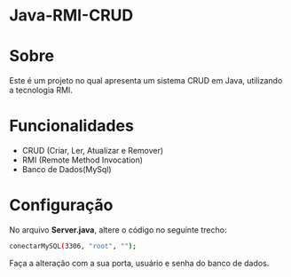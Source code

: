 # Java-RMI-CRUD

# Sobre
Este é um projeto no qual apresenta um sistema CRUD em Java, utilizando a tecnologia RMI.
# Funcionalidades
 - CRUD (Criar, Ler, Atualizar e Remover)
 - RMI (Remote Method Invocation)
 - Banco de Dados(MySql)
# Configuração
No arquivo **Server.java**, altere o código no seguinte trecho:
 ```sh
 conectarMySQL(3306, "root", ""); 
 ```
 Faça a alteração com a sua porta, usuário e senha do banco de dados.
